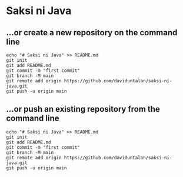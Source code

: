 # Saksi ni Java

## …or create a new repository on the command line

```
echo "# Saksi ni Java" >> README.md
git init
git add README.md
git commit -m "first commit"
git branch -M main
git remote add origin https://github.com/daviduntalan/saksi-ni-java.git
git push -u origin main
```

## …or push an existing repository from the command line

```
echo "# Saksi ni Java" >> README.md
git init
git add README.md
git commit -m "first commit"
git branch -M main
git remote add origin https://github.com/daviduntalan/saksi-ni-java.git
git push -u origin main
```
